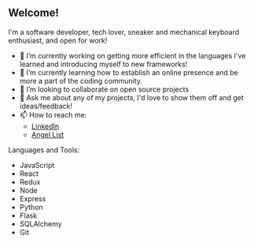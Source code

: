 ## Welcome!

I'm a software developer, tech lover, sneaker and mechanical keyboard enthusiast, and open for work!

* 🔭 I’m currently working on getting more efficient in the languages I've learned and introducing myself to new frameworks!
* 🌱 I’m currently learning how to establish an online presence and be more a part of the coding community.
* 👯 I’m looking to collaborate on open source projects
* 💬 Ask me about any of my projects, I'd love to show them off and get ideas/feedback!
* 📫 How to reach me: 
  * [LinkedIn](https://www.linkedin.com/in/william-h-jang/)
  * [Angel List](https://angel.co/u/william-jang-1)

Languages and Tools:
* JavaScript
* React
* Redux
* Node
* Express
* Python
* Flask
* SQLAlchemy
* Git
